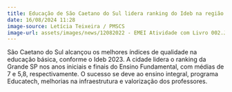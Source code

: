 ```yaml
---
title: Educação de São Caetano do Sul lidera ranking do Ideb na região
date: 16/08/2024 11:28
image-source: Letícia Teixeira / PMSCS
image-url: assets/images/news/12082022 - EMEI Atividade com Livro 002.JPG
---
```


São Caetano do Sul alcançou os melhores índices de qualidade na educação básica, conforme o Ideb 2023. A cidade lidera o ranking da Grande SP nos anos iniciais e finais do Ensino Fundamental, com médias de 7 e 5,8, respectivamente. O sucesso se deve ao ensino integral, programa Educatech, melhorias na infraestrutura e valorização dos professores.